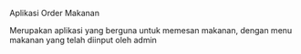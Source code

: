 Aplikasi Order Makanan

Merupakan aplikasi yang berguna untuk memesan makanan, dengan menu makanan yang telah diinput oleh admin

